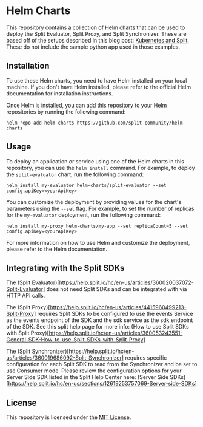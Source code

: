 # Helm Charts

This repository contains a collection of Helm charts that can be used to deploy the Split Evaluator, Split Proxy, and Split Synchronizer. These are based off of the setups described in this blog post: [Kubernetes and Split](https://www.split.io/blog/kubernetes-and-split/). These do not include the sample python app used in those examples.

## Installation

To use these Helm charts, you need to have Helm installed on your local machine. If you don't have Helm installed, please refer to the official Helm documentation for installation instructions.

Once Helm is installed, you can add this repository to your Helm repositories by running the following command:

```shell
helm repo add helm-charts https://github.com/split-community/helm-charts
```

## Usage

To deploy an application or service using one of the Helm charts in this repository, you can use the `helm install` command. For example, to deploy the `split-evaluator` chart, run the following command:

```shell
helm install my-evaluator helm-charts/split-evaluator --set config.apiKey=<yourApiKey>
```

You can customize the deployment by providing values for the chart's parameters using the `--set` flag. For example, to set the number of replicas for the `my-evaluator` deployment, run the following command:

```shell
helm install my-proxy helm-charts/my-app --set replicaCount=5 --set config.apiKey=<yourApiKey>
```

For more information on how to use Helm and customize the deployment, please refer to the Helm documentation.

## Integrating with the Split SDKs

The (Split Evaluator)[https://help.split.io/hc/en-us/articles/360020037072-Split-Evaluator] does not need Split SDKs and can be integrated with via HTTP API calls. 

The (Split Proxy)[https://help.split.io/hc/en-us/articles/4415960499213-Split-Proxy] requires Split SDKs to be configured to use the events Service as the events endpoint of the SDK and the sdk service as the sdk endpoint of the SDK. See this split help page for more info: (How to use Split SDKs with Split Proxy)[https://help.split.io/hc/en-us/articles/360053243551-General-SDK-How-to-use-Split-SDKs-with-Split-Proxy]

The (Split Synchronizer)[https://help.split.io/hc/en-us/articles/360019686092-Split-Synchronizer] requires specific configuration for each Split SDK to read from the Synchronizer and be set to use Consumer mode. Please review the configuration options for your Server Side SDK listed in the Split Help Center here: (Server Side SDKs)[https://help.split.io/hc/en-us/sections/12619253757069-Server-side-SDKs]

## License

This repository is licensed under the [MIT License](LICENSE).
